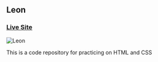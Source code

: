 ## Leon

### [Live Site](https://majidalilouch.github.io/Leon)

![Leon](https://www.dropbox.com/s/2lo8p5vgzdj7bs1/leon.png?dl=0)

This is a code repository for practicing on HTML and CSS
